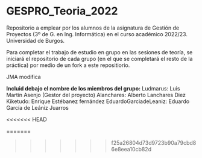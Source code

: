 # GESPRO_Teoria_2022
Repositorio a emplear por los alumnos de la asignatura de Gestión de Proyectos (3º de G. en Ing. Informática) en el curso académico 2022/23. Universidad de Burgos.

Para completar el trabajo de estudio en grupo en las sesiones de teoría, se iniciará el repositorio de cada grupo (en el que se completará el resto de la práctica) por medio de un fork a este repositiorio.


JMA modifica

**Incluid debajo el nombre de los miembros del grupo:**
Ludmarus: Luis Martín Asenjo (Gestor del proyecto)
Alanchares: Alberto Lanchares Diez
Kiketudo: Enrique Estébanez fernández
EduardoGarciadeLeaniz: Eduardo García de Leániz Juarros

<<<<<<< HEAD

=======

>>>>>>> f25a26804d73d9723b90a79cbd86e8eea10cb82d
